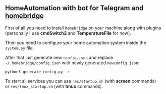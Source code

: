 ## HomeAutomation with bot for Telegram and [homebridge](https://github.com/nfarina/homebridge)

First of all you need to install `homebridge` on your machine along with plugins (personally I use **cmdSwitch2** and **TemperatureFile** for now).

Then you need to configure your home automation system inside the `system.py` file.

After that just generate new `config.json` and replace `~/.homebridge/config.json` with newly generated `newconfig.json`: 
```
python3 generate_config.py -r
```

To start all services you can use `res/startup.sh` (with **screen** commands) or `res/tmux_startup.sh` (with **tmux** commands).